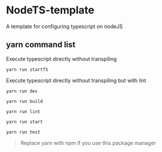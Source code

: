 # NodeTS-template
A template for configuring typescript on nodeJS

## yarn command list
Execute typescript directly without transpiling
```console
yarn run startTS
```
Execute typescript directly without transpiling but with lint
```console
yarn run dev
```
```console
yarn run build
```
```console
yarn run lint
```
```console
yarn run start
```
```console
yarn run test
```

> Replace yarn with npm if you use this package manager 

